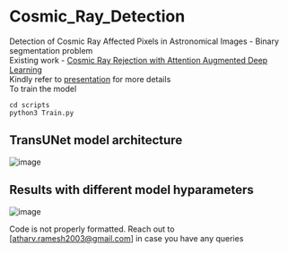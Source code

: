 # Cosmic_Ray_Detection
Detection of Cosmic Ray Affected Pixels in Astronomical Images  - Binary segmentation problem<br/>
Existing work - [Cosmic Ray Rejection with Attention Augmented Deep Learning](https://arxiv.org/abs/2207.10411) <br/>
Kindly refer to [presentation](reports/CR_DETECTION_FINAL_SMALL_TRANSUNET.pdf) for more details <br/>
To train the model
```
cd scripts
python3 Train.py
```

## TransUNet model architecture
![image](https://github.com/user-attachments/assets/b87da03d-08ab-4e04-8f97-4caba73498d0)

## Results with different model hyparameters
![image](https://github.com/user-attachments/assets/d36ee9f8-3e8c-4554-be06-bce5e4909ba3)

Code is not properly formatted. Reach out to [[atharv.ramesh2003@gmail.com](mailto:atharv.ramesh2003@gmail.com)] in case you have any queries


